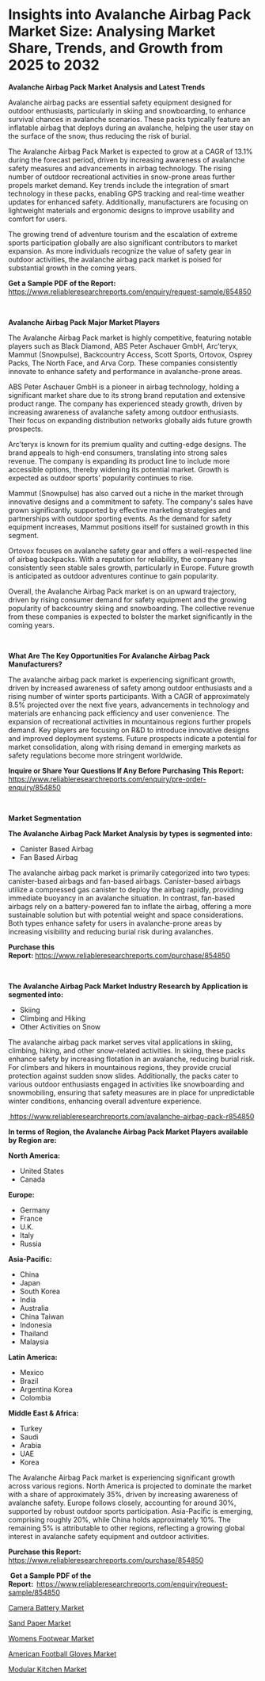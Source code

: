 <p><h1>Insights into Avalanche Airbag Pack Market Size: Analysing Market Share, Trends, and Growth from 2025 to 2032</h1></p><p><strong>Avalanche Airbag Pack Market Analysis and Latest Trends</strong></p>
<p><p>Avalanche airbag packs are essential safety equipment designed for outdoor enthusiasts, particularly in skiing and snowboarding, to enhance survival chances in avalanche scenarios. These packs typically feature an inflatable airbag that deploys during an avalanche, helping the user stay on the surface of the snow, thus reducing the risk of burial.</p><p>The Avalanche Airbag Pack Market is expected to grow at a CAGR of 13.1% during the forecast period, driven by increasing awareness of avalanche safety measures and advancements in airbag technology. The rising number of outdoor recreational activities in snow-prone areas further propels market demand. Key trends include the integration of smart technology in these packs, enabling GPS tracking and real-time weather updates for enhanced safety. Additionally, manufacturers are focusing on lightweight materials and ergonomic designs to improve usability and comfort for users.</p><p>The growing trend of adventure tourism and the escalation of extreme sports participation globally are also significant contributors to market expansion. As more individuals recognize the value of safety gear in outdoor activities, the avalanche airbag pack market is poised for substantial growth in the coming years.</p></p>
<p><strong>Get a Sample PDF of the Report:&nbsp;</strong> <a href="https://www.reliableresearchreports.com/enquiry/request-sample/854850?utm_campaign=16&utm_medium=2&utm_source=Github&utm_content=ia&utm_term=06022025&utm_id=avalanche-airbag-pack">https://www.reliableresearchreports.com/enquiry/request-sample/854850</a></p>
<p>&nbsp;</p>
<p><strong>Avalanche Airbag Pack Major Market Players</strong></p>
<p><p>The Avalanche Airbag Pack market is highly competitive, featuring notable players such as Black Diamond, ABS Peter Aschauer GmbH, Arc’teryx, Mammut (Snowpulse), Backcountry Access, Scott Sports, Ortovox, Osprey Packs, The North Face, and Arva Corp. These companies consistently innovate to enhance safety and performance in avalanche-prone areas.</p><p>ABS Peter Aschauer GmbH is a pioneer in airbag technology, holding a significant market share due to its strong brand reputation and extensive product range. The company has experienced steady growth, driven by increasing awareness of avalanche safety among outdoor enthusiasts. Their focus on expanding distribution networks globally aids future growth prospects.</p><p>Arc’teryx is known for its premium quality and cutting-edge designs. The brand appeals to high-end consumers, translating into strong sales revenue. The company is expanding its product line to include more accessible options, thereby widening its potential market. Growth is expected as outdoor sports' popularity continues to rise.</p><p>Mammut (Snowpulse) has also carved out a niche in the market through innovative designs and a commitment to safety. The company's sales have grown significantly, supported by effective marketing strategies and partnerships with outdoor sporting events. As the demand for safety equipment increases, Mammut positions itself for sustained growth in this segment.</p><p>Ortovox focuses on avalanche safety gear and offers a well-respected line of airbag backpacks. With a reputation for reliability, the company has consistently seen stable sales growth, particularly in Europe. Future growth is anticipated as outdoor adventures continue to gain popularity.</p><p>Overall, the Avalanche Airbag Pack market is on an upward trajectory, driven by rising consumer demand for safety equipment and the growing popularity of backcountry skiing and snowboarding. The collective revenue from these companies is expected to bolster the market significantly in the coming years.</p></p>
<p>&nbsp;</p>
<p><strong>What Are The Key Opportunities For Avalanche Airbag Pack Manufacturers?</strong></p>
<p><p>The avalanche airbag pack market is experiencing significant growth, driven by increased awareness of safety among outdoor enthusiasts and a rising number of winter sports participants. With a CAGR of approximately 8.5% projected over the next five years, advancements in technology and materials are enhancing pack efficiency and user convenience. The expansion of recreational activities in mountainous regions further propels demand. Key players are focusing on R&D to introduce innovative designs and improved deployment systems. Future prospects indicate a potential for market consolidation, along with rising demand in emerging markets as safety regulations become more stringent worldwide.</p></p>
<p><strong>Inquire or Share Your Questions If Any Before Purchasing This Report:</strong> <a href="https://www.reliableresearchreports.com/enquiry/pre-order-enquiry/854850?utm_campaign=16&utm_medium=2&utm_source=Github&utm_content=ia&utm_term=06022025&utm_id=avalanche-airbag-pack">https://www.reliableresearchreports.com/enquiry/pre-order-enquiry/854850</a></p>
<p>&nbsp;</p>
<p><strong>Market Segmentation</strong></p>
<p><strong>The Avalanche Airbag Pack Market Analysis by types is segmented into:</strong></p>
<p><ul><li>Canister Based Airbag</li><li>Fan Based Airbag</li></ul></p>
<p><p>The avalanche airbag pack market is primarily categorized into two types: canister-based airbags and fan-based airbags. Canister-based airbags utilize a compressed gas canister to deploy the airbag rapidly, providing immediate buoyancy in an avalanche situation. In contrast, fan-based airbags rely on a battery-powered fan to inflate the airbag, offering a more sustainable solution but with potential weight and space considerations. Both types enhance safety for users in avalanche-prone areas by increasing visibility and reducing burial risk during avalanches.</p></p>
<p><strong>Purchase this Report:&nbsp;</strong><a href="https://www.reliableresearchreports.com/purchase/854850?utm_campaign=16&utm_medium=2&utm_source=Github&utm_content=ia&utm_term=06022025&utm_id=avalanche-airbag-pack">https://www.reliableresearchreports.com/purchase/854850</a></p>
<p>&nbsp;</p>
<p><strong>The Avalanche Airbag Pack Market Industry Research by Application is segmented into:</strong></p>
<p><ul><li>Skiing</li><li>Climbing and Hiking</li><li>Other Activities on Snow</li></ul></p>
<p><p>The avalanche airbag pack market serves vital applications in skiing, climbing, hiking, and other snow-related activities. In skiing, these packs enhance safety by increasing flotation in an avalanche, reducing burial risk. For climbers and hikers in mountainous regions, they provide crucial protection against sudden snow slides. Additionally, the packs cater to various outdoor enthusiasts engaged in activities like snowboarding and snowmobiling, ensuring that safety measures are in place for unpredictable winter conditions, enhancing overall adventure experience.</p></p>
<p><a href="https://www.reliableresearchreports.com/avalanche-airbag-pack-r854850?utm_campaign=16&utm_medium=2&utm_source=Github&utm_content=ia&utm_term=06022025&utm_id=avalanche-airbag-pack">&nbsp;https://www.reliableresearchreports.com/avalanche-airbag-pack-r854850</a></p>
<p><strong>In terms of Region, the Avalanche Airbag Pack Market Players available by Region are:</strong></p>
<p>
    <p> <strong> North America: </strong>
        <ul>
            <li>United States</li>
            <li>Canada</li>
        </ul>
        </p> 
    <p> <strong> Europe: </strong>
        <ul>
            <li>Germany</li>
            <li>France</li>
            <li>U.K.</li>
            <li>Italy</li>
            <li>Russia</li>
        </ul>
        </p> 
    <p> <strong> Asia-Pacific: </strong>
        <ul>
            <li>China</li>
            <li>Japan</li>
            <li>South Korea</li>
            <li>India</li>
            <li>Australia</li>
            <li>China Taiwan</li>
            <li>Indonesia</li>
            <li>Thailand</li>
            <li>Malaysia</li>
        </ul>
        </p> 
    <p> <strong> Latin America: </strong>
        <ul>
            <li>Mexico</li>
            <li>Brazil</li>
            <li>Argentina Korea</li>
            <li>Colombia</li>
        </ul>
        </p> 
    <p> <strong> Middle East & Africa: </strong>
        <ul>
            <li>Turkey</li>
            <li>Saudi</li>
            <li>Arabia</li>
            <li>UAE</li>
            <li>Korea</li>
        </ul>
    </p>
    </p>
<p><p>The Avalanche Airbag Pack market is experiencing significant growth across various regions. North America is projected to dominate the market with a share of approximately 35%, driven by increasing awareness of avalanche safety. Europe follows closely, accounting for around 30%, supported by robust outdoor sports participation. Asia-Pacific is emerging, comprising roughly 20%, while China holds approximately 10%. The remaining 5% is attributable to other regions, reflecting a growing global interest in avalanche safety equipment and outdoor activities.</p></p>
<p><strong>Purchase this Report: </strong><a href="https://www.reliableresearchreports.com/purchase/854850?utm_campaign=16&utm_medium=2&utm_source=Github&utm_content=ia&utm_term=06022025&utm_id=avalanche-airbag-pack">https://www.reliableresearchreports.com/purchase/854850</a></p>
<p>&nbsp;<strong>Get a Sample PDF of the Report:&nbsp;&nbsp;</strong><a href="https://www.reliableresearchreports.com/enquiry/request-sample/854850?utm_campaign=16&utm_medium=2&utm_source=Github&utm_content=ia&utm_term=06022025&utm_id=avalanche-airbag-pack">https://www.reliableresearchreports.com/enquiry/request-sample/854850</a></p>
<p><strong></strong></p>
<p><p><a href="https://github.com/mezokathleen834/Market-Research-Report-List-1/blob/main/camera-battery-market.md?utm_campaign=16&utm_medium=2&utm_source=Github&utm_content=ia&utm_term=06022025&utm_id=avalanche-airbag-pack">Camera Battery Market</a></p><p><a href="https://github.com/rashkaeduzor/Market-Research-Report-List-1/blob/main/sand-paper-market.md?utm_campaign=16&utm_medium=2&utm_source=Github&utm_content=ia&utm_term=06022025&utm_id=avalanche-airbag-pack">Sand Paper Market</a></p><p><a href="https://github.com/abedlagagica4/Market-Research-Report-List-1/blob/main/womens-footwear-market.md?utm_campaign=16&utm_medium=2&utm_source=Github&utm_content=ia&utm_term=06022025&utm_id=avalanche-airbag-pack">Womens Footwear Market</a></p><p><a href="https://github.com/birbamanan03/Market-Research-Report-List-1/blob/main/american-football-gloves-market.md?utm_campaign=16&utm_medium=2&utm_source=Github&utm_content=ia&utm_term=06022025&utm_id=avalanche-airbag-pack">American Football Gloves Market</a></p><p><a href="https://github.com/bholdsfofie/Market-Research-Report-List-1/blob/main/modular-kitchen-market.md?utm_campaign=16&utm_medium=2&utm_source=Github&utm_content=ia&utm_term=06022025&utm_id=avalanche-airbag-pack">Modular Kitchen Market</a></p></p>